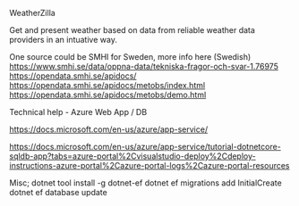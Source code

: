 WeatherZilla

Get and present weather based on data from reliable weather data providers in an intuative way.

One source could be SMHI for Sweden, more info here (Swedish) 
https://www.smhi.se/data/oppna-data/tekniska-fragor-och-svar-1.76975 
https://opendata.smhi.se/apidocs/
https://opendata.smhi.se/apidocs/metobs/index.html
https://opendata.smhi.se/apidocs/metobs/demo.html


Technical help - Azure Web App / DB

https://docs.microsoft.com/en-us/azure/app-service/

https://docs.microsoft.com/en-us/azure/app-service/tutorial-dotnetcore-sqldb-app?tabs=azure-portal%2Cvisualstudio-deploy%2Cdeploy-instructions-azure-portal%2Cazure-portal-logs%2Cazure-portal-resources


Misc;
dotnet tool install -g dotnet-ef
dotnet ef migrations add InitialCreate
dotnet ef database update
